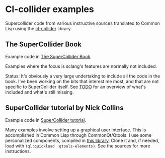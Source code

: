 # Cl-collider examples
Supercollider code from various instructive sources translated to Common Lisp using the [cl-collider](https://github.com/byulparan/cl-collider) library.

## The SuperCollider Book
Example code in [The SuperCollider Book](http://supercolliderbook.net/).

Examples where the focus is sclang's features are normally not included.

Status: It's obviously a very large undertaking to include all the code in the book. I've been working on the bits that interest me most, and that are not specific to SuperCollider itself. See [TODO](file:the-supercollider-book/todo.org) for an overview of what's included and what's still missing.

## SuperCollider tutorial by Nick Collins
Example code in [SuperCollider tutorial](https://composerprogrammer.com/teaching/supercollider/sctutorial/tutorial.html).

Many examples involve setting up a graphical user interface. This is accomplished in Common Lisp through CommonQt/Qtools. I use some personalized components, compiled in [this library](https://github.com/ntrocado/qtools-elements). Clone it and, if needed, load with `(ql:quickload :qtools-elements)`. See the sources for more instructions.